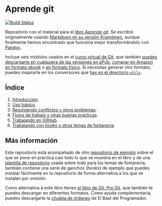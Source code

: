 Aprende git
=========

[![Build Status](https://travis-ci.org/oslugr/curso-git.svg?branch=master)](https://travis-ci.org/oslugr/curso-git)

Repositorio con el material para el [libro *Aprende git*](http://amzn.to/2uOSCzX). Se escribió originalmente usando
[Markdown en su versión Kramdown](http://kramdown.gettalong.org/quickref.html),
aunque finalmente hemos encontrado que funciona mejor transformándolo
con [Pandoc](http://pandoc.org/).

Incluye seis módulos usados en el
[curso virtual de Git](http://cevug.ugr.es/git), que también
[puedes descargarte en cualquiera de las versiones en ePub](https://github.com/oslugr/curso-git/releases), 
[comprar en Amazon en formato ebook](https://www.amazon.es/dp/B00K515GL2?tag=atalaya-21&camp=3634&creative=24822&linkCode=as4&creativeASIN=B00K515GL2&adid=0MNVCEFMSN6CVHJCCJEH&)
o
[en formato físico](https://www.amazon.es/Aprende-Git-y-camino-GitHub/dp/1521889619/ref=tmm_pap_swatch_0?_encoding=UTF8&qid=1411621815&sr=1-2). Si necesitas generar otro formato, puedes inspirarte en los conversores que [hay en el directorio `utils`](utils/).

## Índice

1. [Introducción](texto/introduccion.md).
2. [Uso básico](texto/uso_basico.md).
3. [Resolviendo conflictos y otros problemas](texto/solucion_problemas.md).
4. [Flujos de trabajo y otras buenas prácticas](texto/mas_usos.md).
5. [Trabajando en GitHub](texto/github.md).
6. [Trabajando con *hooks* y otros temas de fontanería](texto/ganchos.md).

## Más información

Este repositorio está acompañado de otro
[repositorio de ejemplo](https://github.com/oslugr/repo-ejemplo) sobre
el que se pone en práctica casi todo lo que se muestra en el libro y de una
[plantilla de repositorio](https://github.com/JJ/repo-plantilla) usada
sobre todo para los temas de fontanería; también contiene una serie de
ganchos (*hooks*) de ejemplo que puedes instalar fácilmente en tu repositorio de
forma alternativa a los que se instalan por omisión.

Como alternativa a este libro tienes
[el libro de Git: Pro Git](http://git-scm.com/book/es), que también te
puedes descargar en diferentes formatos. Como ayuda complementaria,
puedes descargarte
la
[chuleta de órdenes](https://elbauldelprogramador.com/mini-tutorial-y-chuleta-de-comandos-git/) de
El Baúl del Programador. 


